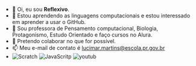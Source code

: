 - 👋 Oi, eu sou **Reflexivo**.
- 👀 Estou aprendendo as linguagens computacionais e estou interessado em aprender a usar o GitHub.
- 🌱 Sou professora de Pensamento computacional, Biologia, Protagonismo, Estudo Orientado e faço cursos no Alura.
- 💞️ Pretendo colaborar no que for possível.
- 📫 Meu e-mail de contato é lucimar.martins@escola.pr.gov.br
- ![Scratch](https://img.shields.io/badge/Scratch-4D97FF?style=for-the-badge&logo=Scratch&logoColor=white) ![JavaScritp](https://img.shields.io/badge/JavaScript-323330?style=for-the-badge&logo=javascript&logoColor=F7DF1E) ![youtub](https://img.shields.io/badge/YouTube_Music-FF0000?style=for-the-badge&logo=youtube-music&logoColor=white)

